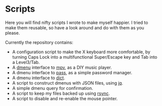 Scripts
===============================================================================

Here you will find nifty scripts I wrote to make myself happier. I tried to 
make them reusable, so have a look around and do with them as you please. 

Currently the repository contains:

- A configuration script to make the X keyboard more comfortable, by turning 
  Caps Lock into a multifunctional Super/Escape key and Tab into a Level3/Tab.
- A [dmenu](http://tools.suckless.org/dmenu/) interface to 
  [mpv](https://mpv.io/), as a DIY music player.
- A dmenu interface to [pass](http://www.zx2c4.com/projects/password-store/), 
  as a simple password manager.
- A dmenu interface to [dict](https://sourceforge.net/projects/dict/).
- A script to construct dmenus with JSON files, using 
  [jq](https://stedolan.github.io/jq/).
- A simple dmenu query for confirmation.
- A script to keep my files backed up using [rsync](https://rsync.samba.org/).
- A script to disable and re-enable the mouse pointer.
